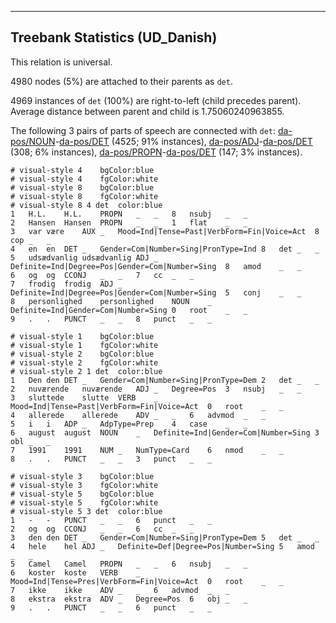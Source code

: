 

--------------------------------------------------------------------------------

## Treebank Statistics (UD_Danish)

This relation is universal.

4980 nodes (5%) are attached to their parents as `det`.

4969 instances of `det` (100%) are right-to-left (child precedes parent).
Average distance between parent and child is 1.75060240963855.

The following 3 pairs of parts of speech are connected with `det`: [da-pos/NOUN]()-[da-pos/DET]() (4525; 91% instances), [da-pos/ADJ]()-[da-pos/DET]() (308; 6% instances), [da-pos/PROPN]()-[da-pos/DET]() (147; 3% instances).


~~~ conllu
# visual-style 4	bgColor:blue
# visual-style 4	fgColor:white
# visual-style 8	bgColor:blue
# visual-style 8	fgColor:white
# visual-style 8 4 det	color:blue
1	H.L.	H.L.	PROPN	_	_	8	nsubj	_	_
2	Hansen	Hansen	PROPN	_	_	1	flat	_	_
3	var	være	AUX	_	Mood=Ind|Tense=Past|VerbForm=Fin|Voice=Act	8	cop	_	_
4	en	en	DET	_	Gender=Com|Number=Sing|PronType=Ind	8	det	_	_
5	udsædvanlig	udsædvanlig	ADJ	_	Definite=Ind|Degree=Pos|Gender=Com|Number=Sing	8	amod	_	_
6	og	og	CCONJ	_	_	7	cc	_	_
7	frodig	frodig	ADJ	_	Definite=Ind|Degree=Pos|Gender=Com|Number=Sing	5	conj	_	_
8	personlighed	personlighed	NOUN	_	Definite=Ind|Gender=Com|Number=Sing	0	root	_	_
9	.	.	PUNCT	_	_	8	punct	_	_

~~~


~~~ conllu
# visual-style 1	bgColor:blue
# visual-style 1	fgColor:white
# visual-style 2	bgColor:blue
# visual-style 2	fgColor:white
# visual-style 2 1 det	color:blue
1	Den	den	DET	_	Gender=Com|Number=Sing|PronType=Dem	2	det	_	_
2	nuværende	nuværende	ADJ	_	Degree=Pos	3	nsubj	_	_
3	sluttede	slutte	VERB	_	Mood=Ind|Tense=Past|VerbForm=Fin|Voice=Act	0	root	_	_
4	allerede	allerede	ADV	_	_	6	advmod	_	_
5	i	i	ADP	_	AdpType=Prep	4	case	_	_
6	august	august	NOUN	_	Definite=Ind|Gender=Com|Number=Sing	3	obl	_	_
7	1991	1991	NUM	_	NumType=Card	6	nmod	_	_
8	.	.	PUNCT	_	_	3	punct	_	_

~~~


~~~ conllu
# visual-style 3	bgColor:blue
# visual-style 3	fgColor:white
# visual-style 5	bgColor:blue
# visual-style 5	fgColor:white
# visual-style 5 3 det	color:blue
1	-	-	PUNCT	_	_	6	punct	_	_
2	og	og	CCONJ	_	_	6	cc	_	_
3	den	den	DET	_	Gender=Com|Number=Sing|PronType=Dem	5	det	_	_
4	hele	hel	ADJ	_	Definite=Def|Degree=Pos|Number=Sing	5	amod	_	_
5	Camel	Camel	PROPN	_	_	6	nsubj	_	_
6	koster	koste	VERB	_	Mood=Ind|Tense=Pres|VerbForm=Fin|Voice=Act	0	root	_	_
7	ikke	ikke	ADV	_	_	6	advmod	_	_
8	ekstra	ekstra	ADV	_	Degree=Pos	6	obj	_	_
9	.	.	PUNCT	_	_	6	punct	_	_

~~~


